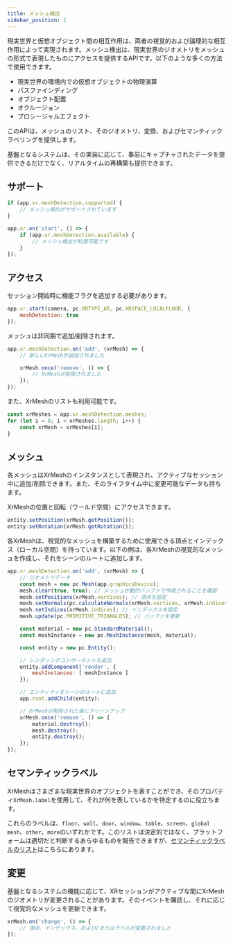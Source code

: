 ```yaml
---
title: メッシュ検出
sidebar_position: 1
---
```


現実世界と仮想オブジェクト間の相互作用は、両者の視覚的および論理的な相互作用によって実現されます。メッシュ検出は、現実世界のジオメトリをメッシュの形式で表現したものにアクセスを提供するAPIです。以下のような多くの方法で使用できます。

* 現実世界の環境内での仮想オブジェクトの物理演算
* パスファインディング
* オブジェクト配置
* オクルージョン
* プロシージャルエフェクト

このAPIは、メッシュのリスト、そのジオメトリ、変換、およびセマンティックラベリングを提供します。

基盤となるシステムは、その実装に応じて、事前にキャプチャされたデータを提供できるだけでなく、リアルタイムの再構築も提供できます。

## サポート

```javascript
if (app.xr.meshDetection.supported) {
    // メッシュ検出がサポートされています
}

app.xr.on('start', () => {
    if (app.xr.meshDetection.available) {
        // メッシュ検出が利用可能です
    }
});
```

## アクセス

セッション開始時に機能フラグを追加する必要があります。

```javascript
app.xr.start(camera, pc.XRTYPE_AR, pc.XRSPACE_LOCALFLOOR, {
    meshDetection: true
});
```

メッシュは非同期で追加/削除されます。

```javascript
app.xr.meshDetection.on('add', (xrMesh) => {
    // 新しいXrMeshが追加されました

    xrMesh.once('remove', () => {
        // XrMeshが削除されました
    });
});
```

また、XrMeshのリストも利用可能です。

```javascript
const xrMeshes = app.xr.meshDetection.meshes;
for (let i = 0; i < xrMeshes.length; i++) {
    const xrMesh = xrMeshes[i];
}
```

## メッシュ

各メッシュはXrMeshのインスタンスとして表現され、アクティブなセッション中に追加/削除できます。また、そのライフタイム中に変更可能なデータも持ちます。

XrMeshの位置と回転（ワールド空間）にアクセスできます。

```javascript
entity.setPosition(xrMesh.getPosition());
entity.setRotation(xrMesh.getRotation());
```

各XrMeshは、視覚的なメッシュを構築するために使用できる頂点とインデックス（ローカル空間）を持っています。以下の例は、各XrMeshの視覚的なメッシュを作成し、それをシーンのルートに追加します。

```javascript
app.xr.meshDetection.on('add', (xrMesh) => {
    // ジオメトリデータ
    const mesh = new pc.Mesh(app.graphicsDevice);
    mesh.clear(true, true); // メッシュが動的バッファで作成されることを確認
    mesh.setPositions(xrMesh.vertices); // 頂点を設定
    mesh.setNormals(pc.calculateNormals(xrMesh.vertices, xrMesh.indices)); // 法線を計算
    mesh.setIndices(xrMesh.indices); // インデックスを設定
    mesh.update(pc.PRIMITIVE_TRIANGLES); // バッファを更新

    const material = new pc.StandardMaterial();
    const meshInstance = new pc.MeshInstance(mesh, material);

    const entity = new pc.Entity();

    // レンダリングコンポーネントを追加
    entity.addComponent('render', {
        meshInstances: [ meshInstance ]
    });

    // エンティティをシーンのルートに追加
    app.root.addChild(entity);

    // XrMeshが削除された後にクリーンアップ
    xrMesh.once('remove', () => {
        material.destroy();
        mesh.destroy();
        entity.destroy();
    });
});
```

## セマンティックラベル

XrMeshはさまざまな現実世界のオブジェクトを表すことができ、そのプロパティ`XrMesh.label`を使用して、それが何を表しているかを特定するのに役立ちます。

これらのラベルは、`floor`、`wall`、`door`、`window`、`table`、`screen`、`global mesh`、`other`、`more`のいずれかです。このリストは決定的ではなく、プラットフォームは適切だと判断するあらゆるものを報告できますが、[セマンティックラベルのリスト][1]はこちらにあります。

## 変更

基盤となるシステムの機能に応じて、XRセッションがアクティブな間にXrMeshのジオメトリが変更されることがあります。そのイベントを購読し、それに応じて視覚的なメッシュを更新できます。

```javascript
xrMesh.on('change', () => {
    // 頂点、インデックス、および/またはラベルが変更されました
});
```

[1]: https://github.com/immersive-web/semantic-labels/blob/master/labels.json
